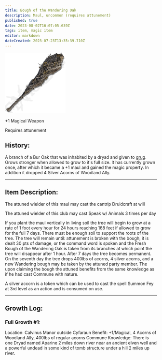 ```yaml
---
title: Bough of the Wandering Oak
description: Maul, uncommon (requires attunement)
published: true
date: 2023-08-02T16:07:05.639Z
tags: item, magic item
editor: markdown
dateCreated: 2023-07-23T13:35:39.710Z
---
```


![great_club_colossal_weapon_elden_ring_wiki_guide_200px.png](/items/great_club_colossal_weapon_elden_ring_wiki_guide_200px.png)

+1 Magical Weapon

Requires attunement

## History:

A branch of a Bur Oak that was inhabited by a dryad and given to [grug](/player_characters/grug). Grows stronger when allowed to grow to it's full size. It has currently grown once, after which it became a +1 maul and gained the magic property. In addition it dropped 4 Silver Acorns of Woodland Ally.

---

## Item Description:

The attuned wielder of this maul may cast the cantrip Druidcraft at will

The attuned wielder of this club may cast Speak w/ Animals 3 times per day

If you plant the maul vertically in living soil the tree will begin to grow at a rate of 1 foot every hour for 24 hours reaching 168 feet if allowed to grow for the full 7 days. There must be enough soil to support the roots of the tree. The tree will remain until: attunement is broken with the bough, it is dealt 30 pts of damage, or the command word is spoken and the Fresh Bough of the Wandering Oak is taken from its branches at which point the tree will disappear after 1 hour. After 7 days the tree becomes permanent. On the seventh day the tree drops 400lbs of acorns, 4 silver acorns, and a new Wandering bough may be taken by the attuned party member. The upon claiming the bough the attuned benefits from the same knowledge as if he had cast Commune with nature.

A silver accorn is a token which can be used to cast the spell Summon Fey at 3rd level as an action and is consumed on use.

---

## Growth Log:
### Full Growth #1: 
Location: Calvinus Manor outside Cyfaraun
Benefit: +1/Magical, 4 Acorns of Woodland Ally, 400lbs of regular acorns
Commune Knowledge: There is one Dryad named Aparine 2 miles down river near an ancient elven well and a powerful undead in some kind of tomb structure under a hill 2 miles up river.